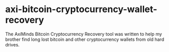 # axi-bitcoin-cryptocurrency-wallet-recovery
The AxiMinds Bitcoin Cryptocurrency Recovery tool was written to help my brother find long lost bitcoin and other cryptocurrency wallets from old hard drives.
